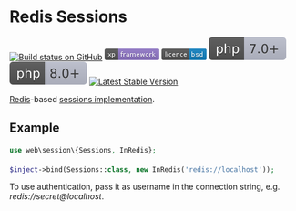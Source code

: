 Redis Sessions
==============

[![Build status on GitHub](https://github.com/xp-forge/redis-sessions/workflows/Tests/badge.svg)](https://github.com/xp-forge/redis-sessions/actions)
[![XP Framework Module](https://raw.githubusercontent.com/xp-framework/web/master/static/xp-framework-badge.png)](https://github.com/xp-framework/core)
[![BSD Licence](https://raw.githubusercontent.com/xp-framework/web/master/static/licence-bsd.png)](https://github.com/xp-framework/core/blob/master/LICENCE.md)
[![Requires PHP 7.0+](https://raw.githubusercontent.com/xp-framework/web/master/static/php-7_0plus.svg)](http://php.net/)
[![Supports PHP 8.0+](https://raw.githubusercontent.com/xp-framework/web/master/static/php-8_0plus.svg)](http://php.net/)
[![Latest Stable Version](https://poser.pugx.org/xp-forge/redis-sessions/version.png)](https://packagist.org/packages/xp-forge/redis-sessions)

[Redis](https://redis.io/)-based [sessions implementation](https://github.com/xp-forge/sessions).

Example
-------

```php
use web\session\{Sessions, InRedis};

$inject->bind(Sessions::class, new InRedis('redis://localhost'));
``` 

To use authentication, pass it as username in the connection string, e.g. *redis://secret@localhost*.